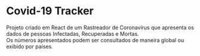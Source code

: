 # Covid-19 Tracker

Projeto criado em React de um Rastreador de Coronavírus que apresenta os dados de pessoas Infectadas, Recuperadas e Mortas. <br>
Os números apresentados podem ser consultados de maneira global ou exibido por países.
